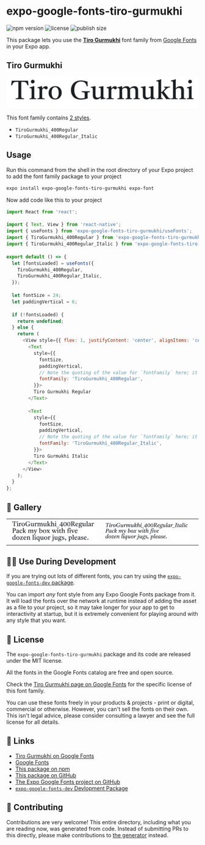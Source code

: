 # expo-google-fonts-tiro-gurmukhi

![npm version](https://flat.badgen.net/npm/v/expo-google-fonts-tiro-gurmukhi)
![license](https://flat.badgen.net/github/license/expo/google-fonts)
![publish size](https://flat.badgen.net/packagephobia/install/expo-google-fonts-tiro-gurmukhi)

This package lets you use the [**Tiro Gurmukhi**](https://fonts.google.com/specimen/Tiro+Gurmukhi) font family from [Google Fonts](https://fonts.google.com/) in your Expo app.

## Tiro Gurmukhi

![Tiro Gurmukhi](./font-family.png)

This font family contains [2 styles](#-gallery).

- `TiroGurmukhi_400Regular`
- `TiroGurmukhi_400Regular_Italic`

## Usage

Run this command from the shell in the root directory of your Expo project to add the font family package to your project
```sh
expo install expo-google-fonts-tiro-gurmukhi expo-font
```

Now add code like this to your project
```js
import React from 'react';

import { Text, View } from 'react-native';
import { useFonts } from 'expo-google-fonts-tiro-gurmukhi/useFonts';
import { TiroGurmukhi_400Regular } from 'expo-google-fonts-tiro-gurmukhi/400Regular';
import { TiroGurmukhi_400Regular_Italic } from 'expo-google-fonts-tiro-gurmukhi/400Regular_Italic';

export default () => {
  let [fontsLoaded] = useFonts({
    TiroGurmukhi_400Regular,
    TiroGurmukhi_400Regular_Italic,
  });

  let fontSize = 24;
  let paddingVertical = 6;

  if (!fontsLoaded) {
    return undefined;
  } else {
    return (
      <View style={{ flex: 1, justifyContent: 'center', alignItems: 'center' }}>
        <Text
          style={{
            fontSize,
            paddingVertical,
            // Note the quoting of the value for `fontFamily` here; it expects a string!
            fontFamily: 'TiroGurmukhi_400Regular',
          }}>
          Tiro Gurmukhi Regular
        </Text>

        <Text
          style={{
            fontSize,
            paddingVertical,
            // Note the quoting of the value for `fontFamily` here; it expects a string!
            fontFamily: 'TiroGurmukhi_400Regular_Italic',
          }}>
          Tiro Gurmukhi Italic
        </Text>
      </View>
    );
  }
};

```

## 🔡 Gallery


||||
|-|-|-|
|![TiroGurmukhi_400Regular](.//400Regular/TiroGurmukhi_400Regular.ttf.png)|![TiroGurmukhi_400Regular_Italic](.//400Regular_Italic/TiroGurmukhi_400Regular_Italic.ttf.png)|||


## 👩‍💻 Use During Development

If you are trying out lots of different fonts, you can try using the [`expo-google-fonts-dev` package](https://github.com/freeboub/google-fonts/tree/master/font-packages/dev#readme).

You can import *any* font style from any Expo Google Fonts package from it. It will load the fonts
over the network at runtime instead of adding the asset as a file to your project, so it may take longer
for your app to get to interactivity at startup, but it is extremely convenient
for playing around with any style that you want.

## 📖 License

The `expo-google-fonts-tiro-gurmukhi` package and its code are released under the MIT license.

All the fonts in the Google Fonts catalog are free and open source.

Check the [Tiro Gurmukhi page on Google Fonts](https://fonts.google.com/specimen/Tiro+Gurmukhi) for the specific license of this font family.

You can use these fonts freely in your products & projects - print or digital, commercial or otherwise. However, you can't sell the fonts on their own. This isn't legal advice, please consider consulting a lawyer and see the full license for all details.

## 🔗 Links

- [Tiro Gurmukhi on Google Fonts](https://fonts.google.com/specimen/Tiro+Gurmukhi)
- [Google Fonts](https://fonts.google.com/)
- [This package on npm](https://www.npmjs.com/package/expo-google-fonts-tiro-gurmukhi)
- [This package on GitHub](https://github.com/freeboub/google-fonts/tree/master/font-packages/tiro-gurmukhi)
- [The Expo Google Fonts project on GitHub](https://github.com/freeboub/google-fonts)
- [`expo-google-fonts-dev` Devlopment Package](https://github.com/freeboub/google-fonts/tree/master/font-packages/dev)

## 🤝 Contributing

Contributions are very welcome! This entire directory, including what you are reading now, was generated from code. Instead of submitting PRs to this directly, please make contributions to [the generator](https://github.com/freeboub/google-fonts/tree/master/packages/generator) instead.
